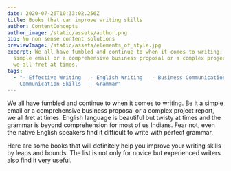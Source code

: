 ```yaml
---
date: 2020-07-26T10:33:02.256Z
title: Books that can improve writing skills
author: ContentConcepts
author_image: /static/assets/author.png
bio: No non sense content solutions
previewImage: /static/assets/elements_of_style.jpg
excerpt: We all have fumbled and continue to when it comes to writing. Be it a
  simple email or a comprehensive business proposal or a complex project report,
  we all fret at times.
tags:
  - "- Effective Writing   - English Writing   - Business Communication   -
    Communication Skills   - Grammar"
---
```

We all have fumbled and continue to when it comes to writing. Be it a simple email or a comprehensive business proposal or a complex project report, we all fret at times. English language is beautiful but twisty at times and the grammar is beyond comprehension for most of us Indians. Fear not, even the native English speakers find it difficult to write with perfect grammar.

Here are some books that will definitely help you improve your writing skills by leaps and bounds. The list is not only for novice but experienced writers also find it very useful.